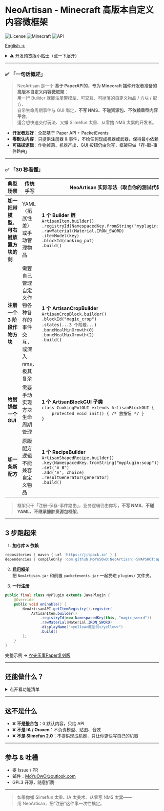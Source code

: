 # NeoArtisan - Minecraft 高版本自定义内容微框架

![License](https://img.shields.io/badge/license-GPL3-green)
![Minecraft](https://img.shields.io/badge/Minecraft-1.21.4+-blue)
![API](https://img.shields.io/badge/API-Paper%20Compatible-orange)

[English →](./README_EN.md)


<details>
<summary>⚠️ 开发预览版小贴士（点一下展开）</summary>

- 当前版本 0.x.y，API 可能随小版本变动  
- 锁定版本号后再上生产服
- 1.0.0 起开始语义化版本
</details>

---

### ✅ 「一句话概述」

> NeoArtisan 是一个 **基于 PaperAPI的，专为 Minecraft 插件开发者准备的高版本自定义内容微框架**：  
> 用一行 Builder 就能注册带模型、可交互、可掉落的自定义物品 / 方块 / 配方，  
> 自带生命周期事件与 GUI 绑定，**不写 NMS、不碰资源包、不依赖重型内容平台**。  
> 适合想快速交付玩法、又嫌 Slimefun 太重、从零撸 NMS 太累的开发者。


- **开发者友好**：全部基于 Paper API + PacketEvents
- **零默认内容**：只提供注册器 & 事件，不给任何现成机器或武器，保持最小依赖
- **可插拔逻辑**：作物掉落、机器产出、GUI 按钮仍由你写，框架只做「存-取-事件路由」

---


### ✅ 「30 秒看懂」

| 典型场景                 | 传统手写                             | NeoArtisan 实际写法（取自你的测试代码）                                                                                                                                                                                            |
|----------------------|----------------------------------|----------------------------------------------------------------------------------------------------------------------------------------------------------------------------------------------------------------------|
| **加一把带模型、可右键放置方块的剑** | YAML（拓展性差）或手动管理物品                | **1 个 Builder 链**<br>`ArtisanItem.builder()`<br>`.registryId(NamespacedKey.fromString("myplugin:magic_sword"))`<br>`.rawMaterial(Material.IRON_SWORD)`<br>`.itemModel(key)`<br>`.blockId(cooking_pot)`<br>`.build()` |
| **注册一个 3 阶段作物方块**    | 需要自己管理自定义作物各种各样的事件交互，或深入nms，极其复杂 | **1 个 ArtisanCropBuilder**<br>`ArtisanCropBlock.builder()`<br>`.blockId("magic_crop")`<br>`.states(...3 个阶段...)`<br>`.boneMealMinGrowth(0)`<br>`.boneMealMaxGrowth(2)`<br>`.build()`                                 |
| **给厨锅做一个 GUI**       | 需要手动实现方块生命周期管理                   | **1 个 ArtisanBlockGUI 子类**<br>`class CookingPotGUI extends ArtisanBlockGUI {`<br>`    protected void init() { /* 放按钮 */ }`<br>`}`                                                                                    |
| **加一条新配方**           | 原版配方逻辑不能兼容自定义物品                  | **1 个 RecipeBuilder**<br>`ArtisanShapedRecipe.builder()`<br>`.key(NamespacedKey.fromString("myplugin:soup"))`<br>`.set("A B")`<br>`.add('A', choice)`<br>`.resultGenerator(generator)`<br>`.build()`                 |

> 框架只干「注册-保存-事件路由」，业务逻辑仍由你写，**不写 NMS、不碰 YAML、不继承臃肿资源包框架**。

---

## 3 步跑起来

1. **加仓库 & 依赖**  
```gradle
repositories { maven { url 'https://jitpack.io' } }
dependencies { compileOnly 'com.github.MoYuSOwO:NeoArtisan:-SNAPSHOT:api' }
```

2. **启用框架**  
   把 `NeoArtisan.jar` 和前置 `packetevents.jar` 一起扔进 `plugins/` 文件夹。

3. **一行注册**
```java
public final class MyPlugin extends JavaPlugin {
    @Override
    public void onEnable() {
        NeoArtisanAPI.getItemRegistry().register(
            ArtisanItem.builder()
                .registryId(new NamespacedKey(this, "magic_sword"))
                .rawMaterial(Material.IRON_SWORD)
                .displayName("<yellow>魔法剑</yellow>")
                .build()
        );
    }
}
```
完整示例 → [农夫乐事Paper复刻版](https://github.com/KitsunaiMC/FarmersDelightRepaper)

---

## 还能做什么？
<details>
<summary>点开看功能清单</summary>

- **方块** 普通 / 作物 / 透明 / 头颅 / 压力板 / （未来）多方块结构
- **物品** 武器 / 防具 / 食物 / 完全自定义
- **配方** 工作台 / 熔炉 / 后续支持铁砧、酿造
- **GUI** 继承 `ArtisanBlockGUI` 大大简化逻辑
- **物流 & 机器 API**（未来）节点-连线抽象，具体逻辑作者写
</details>

---

## 这不是什么
- ❌ **不是整合包**：0 默认内容，只给 API
- ❌ **不是 IA / Oraxen**：不负责模型、贴图、音效
- ❌ **不是 Slimefun 2.0**：不提供现成机器，只让你更快写自己的机器

---

## 参与 & 吐槽
- 提 Issue / PR
- 邮件：MoYuOwO@outlook.com
- GPL3 开源，随意折腾

---

> 如果你嫌 Slimefun 太重、IA 太美术、从零写 NMS 太累——  
> 用 NeoArtisan，把“注册”这件事一次性搞定。